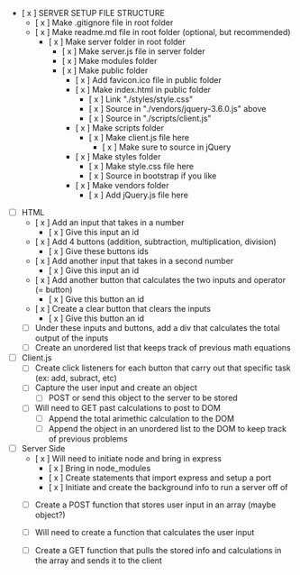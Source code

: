 - [ x ] SERVER SETUP FILE STRUCTURE
    - [ x ] Make .gitignore file in root folder
    - [ x ] Make readme.md file in root folder (optional, but recommended)
        - [ x ] Make server folder in root folder
            - [ x ] Make server.js file in server folder
            - [ x ] Make modules folder
            - [ x ] Make public folder
                - [ x ] Add favicon.ico file in public folder
                - [ x ] Make index.html in public folder
                    - [ x ] Link "./styles/style.css"
                    - [ x ] Source in "./vendors/jquery-3.6.0.js" above
                    - [ x ] Source in "./scripts/client.js" 
                - [ x ] Make scripts folder
                    - [ x ] Make client.js file here
                        - [ x ] Make sure to source in jQuery
                - [ x ] Make styles folder
                    - [ x ] Make style.css file here
                    - [ x ] Source in bootstrap if you like
                - [ x ] Make vendors folder
                    - [ x ] Add jQuery.js file here

- [ ] HTML
    - [ x ] Add an input that takes in a number
        - [ x ] Give this input an id 
    - [ x ] Add 4 buttons (addition, subtraction, multiplication, division)
        - [ x ] Give these buttons ids
    - [ x ] Add another input that takes in a second number
        - [ x ] Give this input an id
    - [ x ] Add another button that calculates the two inputs and operator (= button)
        - [ x ] Give this button an id
    - [ x ] Create a clear button that clears the inputs
        - [ x ] Give this button an id
    - [ ] Under these inputs and buttons, add a div that calculates the total output of the   inputs
    - [ ] Create an unordered list that keeps track of previous math equations

- [ ] Client.js
    - [ ] Create click listeners for each button that carry out that specific task (ex: add,   subract, etc)
    - [ ] Capture the user input and create an object
        - [ ] POST or send this object to the server to be stored
    - [ ] Will need to GET past calculations to post to DOM
        - [ ] Append the total arimethic calculation to the DOM
        - [ ] Append the object in an unordered list to the DOM to keep track of previous problems

- [ ] Server Side
    - [ x ] Will need to initiate node and bring in express
        - [ x ] Bring in node_modules 
        - [ x ] Create statements that import express and setup a port
        - [ x ] Initiate and create the background info to run a server off of
    - [ ] Create a POST function that stores user input in an array (maybe object?)
    - [ ] Will need to create a function that calculates the user input 
    - [ ] Create a GET function that pulls the stored info and calculations in the array and sends it to the client
    
